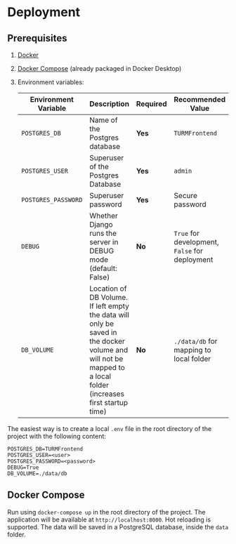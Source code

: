 # Deployment

## Prerequisites
1. [Docker](https://www.docker.com/get-started)
2. [Docker Compose](https://docs.docker.com/compose/install/) (already packaged in Docker Desktop)
3. Environment variables:

    | **Environment Variable** | **Description**                                                                                                                                               | **Required** | **Recommended Value**                             |
    |--------------------------|---------------------------------------------------------------------------------------------------------------------------------------------------------------|--------------|---------------------------------------------------|
    | ``POSTGRES_DB``          | Name of the Postgres database                                                                                                                                 | **Yes**      | `TURMFrontend`                                    |
    | `POSTGRES_USER`          | Superuser of the Postgres Database                                                                                                                            | **Yes**      | `admin`                                           |
    | `POSTGRES_PASSWORD`      | Superuser password                                                                                                                                            | **Yes**      | Secure password                                   |
    | `DEBUG`                  | Whether Django runs the server in DEBUG mode (default: False)                                                                                                 | **No**       | `True` for development, `False` for deployment    |
    | `DB_VOLUME`              | Location of DB Volume. If left empty the data will only be saved in the docker volume and will not be mapped to a local folder (increases first startup time) | **No**       | `./data/db` for mapping to local folder           |

The easiest way is to create a local `.env` file in the root directory of the project with the following content:
```.env
POSTGRES_DB=TURMFrontend
POSTGRES_USER=<user>
POSTGRES_PASSWORD=<password>
DEBUG=True
DB_VOLUME=./data/db
```

## Docker Compose
Run using `docker-compose up` in the root directory of the project. The application will be available at `http://localhost:8000`.
Hot reloading is supported. The data will be saved in a PostgreSQL database, inside the `data` folder.
